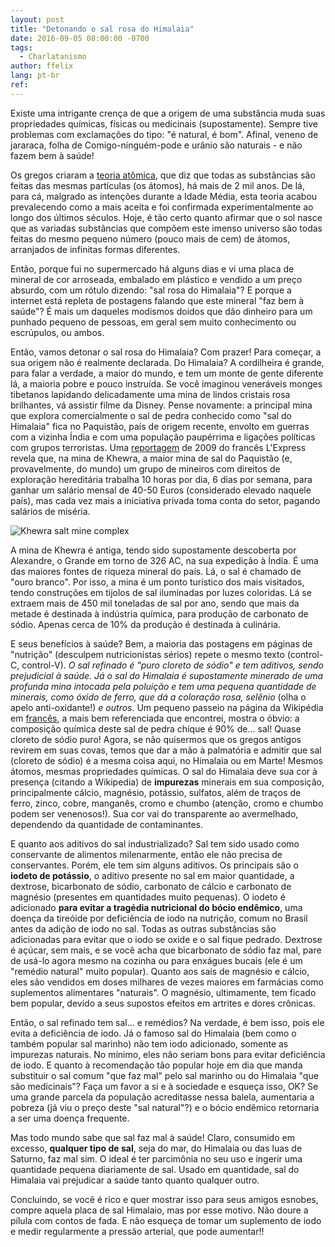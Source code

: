 ```yaml
---
layout: post
title: "Detonando o sal rosa do Himalaia"
date: 2016-09-05 08:00:00 -0700
tags:
  - Charlatanismo
author: ffelix
lang: pt-br
ref:
---
```


Existe uma intrigante crença de que a origem de uma substância muda suas propriedades químicas, físicas ou medicinais (supostamente). Sempre tive problemas com exclamações do tipo: "é natural, é bom". Afinal, veneno de jararaca, folha de Comigo-ninguém-pode e urânio são naturais - e não fazem bem à saúde!
<!--more-->

Os gregos criaram a [teoria atômica](https://en.wikipedia.org/wiki/Atomic_theory), que diz que todas as substâncias são feitas das mesmas partículas (os átomos), há mais de 2 mil anos. De lá, para cá, malgrado as intenções durante a Idade Média, esta teoria acabou prevalecendo como a mais aceita e foi confirmada experimentalmente ao longo dos últimos séculos. Hoje, é tão certo quanto afirmar que o sol nasce que as variadas substâncias que compõem este imenso universo são todas feitas do mesmo pequeno número (pouco mais de cem) de átomos, arranjados de infinitas formas diferentes.

Então, porque fui no supermercado há alguns dias e vi uma placa de mineral de cor arroseada, embalado em plástico e vendido a um preço absurdo, com um rótulo dizendo: "sal rosa do Himalaia"? E porque a internet está repleta de postagens falando que este mineral "faz bem à saúde"? É mais um daqueles modismos doidos que dão dinheiro para um punhado pequeno de pessoas, em geral sem muito conhecimento ou escrúpulos, ou ambos.

Então, vamos detonar o sal rosa do Himalaia? Com prazer! Para começar, a sua origem não é realmente declarada. Do Himalaia? A cordilheira é grande, para falar a verdade, a maior do mundo, e tem um monte de gente diferente lá, a maioria pobre e pouco instruída. Se você imaginou veneráveis monges tibetanos lapidando delicadamente uma mina de lindos cristais rosa brilhantes, vá assistir filme da Disney. Pense novamente: a principal mina que explora comercialmente o sal de pedra conhecido como "sal do Himalaia" fica no Paquistão, país de origem recente, envolto em guerras com a vizinha Índia e com uma população paupérrima e ligações políticas com grupos terroristas. Uma [reportagem](https://archive.wikiwix.com/cache/?url=http%3A%2F%2Flexpansion.lexpress.fr%2Feconomie%2Fa-khewra-travailler-a-la-mine-de-sel-reste-un-privilege_208129.html) de 2009 do francês L'Express revela que, na mina de Khewra, a maior mina de sal do Paquistão (e, provavelmente, do mundo) um grupo de mineiros com direitos de exploração hereditária trabalha 10 horas por dia, 6 dias por semana, para ganhar um salário mensal de 40-50 Euros (considerado elevado naquele país), mas cada vez mais a iniciativa privada toma conta do setor, pagando salários de miséria.

![Khewra salt mine complex](https://upload.wikimedia.org/wikipedia/commons/thumb/1/11/SaltMosque.JPG/639px-SaltMosque.JPG)

A mina de Khewra é antiga, tendo sido supostamente descoberta por Alexandre, o Grande em torno de 326 AC, na sua expedição à Índia. É uma das maiores fontes de riqueza mineral do país. Lá, o sal é chamado de "ouro branco". Por isso, a mina é um ponto turístico dos mais visitados, tendo construções em tijolos de sal iluminadas por luzes coloridas. Lá se extraem mais de 450 mil toneladas de sal por ano, sendo que mais da metade é destinada à indústria química, para produção de carbonato de sódio. Apenas cerca de 10% da produção é destinada à culinária.

E seus benefícios à saúde? Bem, a maioria das postagens em páginas de "nutrição" (desculpem nutricionistas sérios) repete o mesmo texto (control-C, control-V). _O sal refinado é "puro cloreto de sódio" e tem aditivos, sendo prejudicial à saúde. Já o sal do Himalaia é supostamente minerado de uma profunda mina intocada pela poluição e tem uma pequena quantidade de minerais, como óxido de ferro, que dá a coloração rosa, selênio_ (olha o apelo anti-oxidante!) _e outros._ Um pequeno passeio na página da Wikipédia em [francês](https://fr.wikipedia.org/wiki/Mine_de_sel_de_Khewra), a mais bem referenciada que encontrei, mostra o óbvio: a composição química deste sal de pedra chique é 90% de... sal! Quase cloreto de sódio puro! Agora, se não quisermos que os gregos antigos revirem em suas covas, temos que dar a mão à palmatória e admitir que sal (cloreto de sódio) é a mesma coisa aqui, no Himalaia ou em Marte! Mesmos átomos, mesmas propriedades químicas. O sal do Himalaia deve sua cor à presença (citando a Wikipedia) de **impurezas** minerais em sua composição, principalmente cálcio, magnésio, potássio, sulfatos, além de traços de ferro, zinco, cobre, manganês, cromo e chumbo (atenção, cromo e chumbo podem ser venenosos!). Sua cor vai do transparente ao avermelhado, dependendo da quantidade de contaminantes.

E quanto aos aditivos do sal industrializado? Sal tem sido usado como conservante de alimentos milenarmente, então ele não precisa de conservantes. Porém, ele tem sim alguns aditivos. Os principais são o **iodeto de potássio**, o aditivo presente no sal em maior quantidade, a dextrose, bicarbonato de sódio, carbonato de cálcio e carbonato de magnésio (presentes em quantidades muito pequenas). O iodeto é adicionado **para evitar a tragédia nutricional do bócio endêmico**, uma doença da tireóide por deficiência de iodo na nutrição, comum no Brasil antes da adição de iodo no sal. Todas as outras substâncias são adicionadas para evitar que o iodo se oxide e o sal fique pedrado. Dextrose é açúcar, sem mais, e se você acha que bicarbonato de sódio faz mal, pare de usá-lo agora mesmo na cozinha ou para enxágues bucais (ele é um "remédio natural" muito popular). Quanto aos sais de magnésio e cálcio, eles são vendidos em doses milhares de vezes maiores em farmácias como suplementos alimentares "naturais". O magnésio, ultimamente, tem ficado bem popular, devido a seus supostos efeitos em artrites e dores crônicas.

Então, o sal refinado tem sal... e remédios? Na verdade, é bem isso, pois ele evita a deficiência de iodo. Já o famoso sal do Himalaia (bem como o também popular sal marinho) não tem iodo adicionado, somente as impurezas naturais. No mínimo, eles não seriam bons para evitar deficiência de iodo. E quanto à recomendação tão popular hoje em dia que manda substituir o sal comum "que faz mal" pelo sal marinho ou do Himalaia "que são medicinais"? Faça um favor a si e à sociedade e esqueça isso, OK? Se uma grande parcela da população acreditasse nessa balela, aumentaria a pobreza (já viu o preço deste "sal natural"?) e o bócio endêmico retornaria a ser uma doença frequente.

Mas todo mundo sabe que sal faz mal à saúde! Claro, consumido em excesso, **qualquer tipo de sal**, seja do mar, do Himalaia ou das luas de Saturno, faz mal sim. O ideal é ter parcimônia no seu uso e ingerir uma quantidade pequena diariamente de sal. Usado em quantidade, sal do Himalaia vai prejudicar a saúde tanto quanto qualquer outro.

Concluindo, se você é rico e quer mostrar isso para seus amigos esnobes, compre aquela placa de sal Himalaio, mas por esse motivo. Não doure a pílula com contos de fada. E não esqueça de tomar um suplemento de iodo e medir regularmente a pressão arterial, que pode aumentar!!
